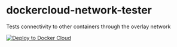 # dockercloud-network-tester

Tests connectivity to other containers through the overlay network

[![Deploy to Docker Cloud](https://files.cloud.docker.com/images/deploy-to-dockercloud.svg)](https://cloud.docker.com/stack/deploy/)
